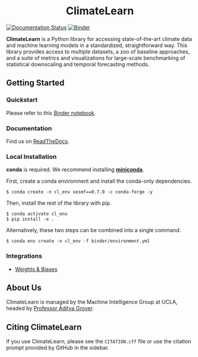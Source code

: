<h1 align="center">ClimateLearn</h1>

[![Documentation Status](https://readthedocs.org/projects/climatelearn/badge/?version=latest)](https://climatelearn.readthedocs.io/en/latest/?badge=latest)
[![Binder](https://mybinder.org/badge_logo.svg)](https://mybinder.org/v2/gh/jasonjewik/climate-learn/HEAD?labpath=%2Fdocs%2Fnotebooks%2FNeurIPS2022_CCAI_Tutorial.ipynb)

**ClimateLearn** is a Python library for accessing state-of-the-art climate data and machine learning models in a standardized, straightforward way. This library provides access to multiple datasets, a zoo of baseline approaches, and a suite of metrics and visualizations for large-scale benchmarking of statistical downscaling and temporal forecasting methods.

## Getting Started

### Quickstart
Please refer to this [Binder notebook](https://mybinder.org/v2/gh/jasonjewik/climate-learn/HEAD?labpath=%2Fdocs%2Fnotebooks%2FNeurIPS2022_CCAI_Tutorial.ipynb).

### Documentation
Find us on [ReadTheDocs](https://climatelearn.readthedocs.io/).

### Local Installation

**conda** is required. We recommend installing [**miniconda**](https://docs.conda.io/en/latest/miniconda.html). 

First, create a conda environment and install the conda-only dependencies.
```console
$ conda create -n cl_env xesmf==0.7.0 -c conda-forge -y
```

Then, install the rest of the library with pip.
```console
$ conda activate cl_env
$ pip install -e .
```

Alternatively, these two steps can be combined into a single command.
```console
$ conda env create -n cl_env -f binder/environment.yml
```

### Integrations

- [Weights & Biases](https://wandb.ai/site)

## About Us
ClimateLearn is managed by the Machine Intelligence Group at UCLA, headed by [Professor Aditya Grover](https://aditya-grover.github.io).

## Citing ClimateLearn
If you use ClimateLearn, please see the `CITATION.cff` file or use the citation prompt provided by GitHub in the sidebar.

